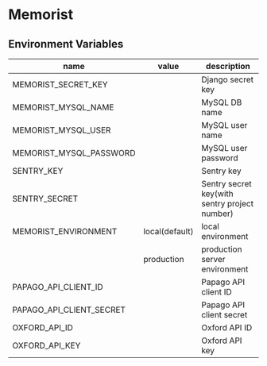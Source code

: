 # Memorist


## Environment Variables

name |  value | description
-----|---------|------------
MEMORIST_SECRET_KEY | | Django secret key
MEMORIST_MYSQL_NAME | | MySQL DB name
MEMORIST_MYSQL_USER | | MySQL user name
MEMORIST_MYSQL_PASSWORD | | MySQL user password
SENTRY_KEY | | Sentry key
SENTRY_SECRET | | Sentry secret key(with sentry project number)
MEMORIST_ENVIRONMENT | local(default) | local environment
    | production | production server environment
PAPAGO_API_CLIENT_ID | | Papago API client ID
PAPAGO_API_CLIENT_SECRET | | Papago API client secret
OXFORD_API_ID | | Oxford API ID 
OXFORD_API_KEY | | Oxford API key

